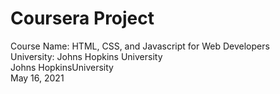 # Coursera Project
Course Name: HTML, CSS, and Javascript for Web Developers<br>
University: Johns Hopkins University<br>
Johns HopkinsUniversity<br>
May 16, 2021
